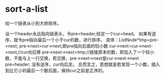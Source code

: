 # sort-a-list

给一个链表从小到大排排序。

设一个header永远指向链表头，令pre=header;给定一个cur=head。
如果有逆序，就令pre指向最后一个小于cur的数，进行排序。
具体：ListNode*tmp=pre->next;
     pre->next=cur->next;即pre指向后面的较小数
     cur->next=cur->next->next;//cur向后移
     pre->next->next=tmp;//链接原本的数，即加入了一个较小数，不能与上一行交换，若交换，pre->next->next是cur->next->next
     pre=header;
没有逆序，cur向后走。
总而言之，思想就是若发现一个小数，插入到比它小的最后一个数后面，保持cur之前是正序的。
     
